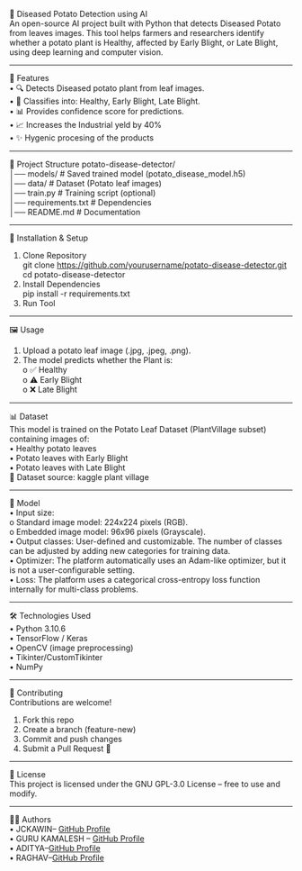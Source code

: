 🥔 Diseased Potato Detection using AI<br>
An open-source AI project built with Python that detects Diseased Potato from leaves  images. This tool helps farmers and researchers identify whether a potato plant is Healthy, affected by Early Blight, or Late Blight, using deep learning and computer vision.
________________________________________
📌 Features<br>
•	🔍 Detects Diseased potato plant from leaf images.<br>
•	🎯 Classifies into: Healthy, Early Blight, Late Blight.<br>
•	📊 Provides confidence score for predictions.<br>
•	📈 Increases the Industrial yeld by 40%<br>
•	✨ Hygenic procesing of the products<br>
________________________________________
📂 Project Structure
potato-disease-detector/<br>
│── models/                 # Saved trained model (potato_disease_model.h5)<br>
│── data/                   # Dataset (Potato leaf images)<br>
│── train.py                # Training script (optional)<br>
│── requirements.txt        # Dependencies<br>
│── README.md               # Documentation<br>
________________________________________
🚀 Installation & Setup<br>
1. Clone Repository<br>
git clone https://github.com/yourusername/potato-disease-detector.git<br>
cd potato-disease-detector<br>
2. Install Dependencies<br>
pip install -r requirements.txt<br>
3. Run Tool<br>
________________________________________
🖼️ Usage<br>
1.	Upload a potato leaf image (.jpg, .jpeg, .png).<br>
2.	The model predicts whether the Plant is:<br>
o	✅ Healthy<br>
o	⚠️ Early Blight<br>
o	❌ Late Blight<br>
________________________________________
📊 Dataset<br>
This model is trained on the Potato Leaf Dataset (PlantVillage subset) containing images of:<br>
•	Healthy potato leaves<br>
•	Potato leaves with Early Blight<br>
•	Potato leaves with Late Blight<br>
📌 Dataset source: kaggle plant village<br>
________________________________________
🧠 Model<br>
•	Input size:<br>
o   Standard image model: 224x224 pixels (RGB).<br>
o	  Embedded image model: 96x96 pixels (Grayscale).<br>
•	Output classes: User-defined and customizable. The number of classes can be adjusted by adding new categories for training data.<br>
•	Optimizer: The platform automatically uses an Adam-like optimizer, but it is not a user-configurable setting.<br>
•	Loss: The platform uses a categorical cross-entropy loss function internally for multi-class problems.<br>

________________________________________
🛠️ Technologies Used<br>
•	Python 3.10.6<br>
•	TensorFlow / Keras<br>
•	OpenCV (image preprocessing)<br>
•	Tikinter/CustomTikinter<br>
•	NumPy<br>
________________________________________
🤝 Contributing<br>
Contributions are welcome!<br>
1.	Fork this repo<br>
2.	Create a branch (feature-new)<br>
3.	Commit and push changes<br>
4.	Submit a Pull Request 🚀<br>
________________________________________
📜 License<br>
This project is licensed under the GNU GPL-3.0 License – free to use and modify.<br>
________________________________________
👨‍💻 Authors<br>
•	JCKAWIN– [GitHub Profile](https://github.com/JCKawin) <br>
•	GURU KAMALESH – [GitHub Profile](https://github.com/guru-kamalesh)<br>
•	ADITYA–[GitHub Profile](https://github.com/adithiyaks)<br>
•	RAGHAV–[GitHub Profile](raghavkrishnab2025-max)<br>

